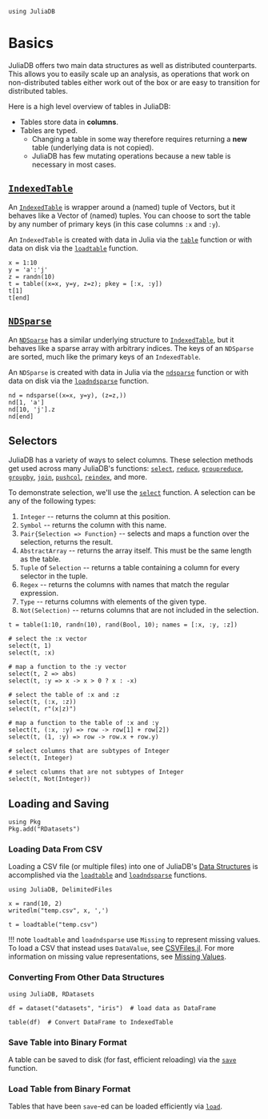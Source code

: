 ```@setup basics
using JuliaDB
```

# Basics

JuliaDB offers two main data structures as well as distributed counterparts.  This allows
you to easily scale up an analysis, as operations that work on non-distributed tables 
either work out of the box or are easy to transition for distributed tables.

Here is a high level overview of tables in JuliaDB:

- Tables store data in **columns**.
- Tables are typed.
  - Changing a table in some way therefore requires returning a **new** table (underlying data is not copied).
  - JuliaDB has few mutating operations because a new table is necessary in most cases.

## [`IndexedTable`](@ref)

An [`IndexedTable`](@ref) is wrapper around a (named) tuple of Vectors, but it behaves like
a Vector of (named) tuples.  You can choose to sort the table by any number of primary 
keys (in this case columns `:x` and `:y`).

An `IndexedTable` is created with data in Julia via the [`table`](@ref) function or with 
data on disk via the [`loadtable`](@ref) function.

```@example basics
x = 1:10
y = 'a':'j'
z = randn(10)
t = table((x=x, y=y, z=z); pkey = [:x, :y])
t[1]
t[end]
```

## [`NDSparse`](@ref)

An [`NDSparse`](@ref) has a similar underlying structure to [`IndexedTable`](@ref), but it
behaves like a sparse array with arbitrary indices.  The keys of an `NDSparse` are sorted,
much like the primary keys of an `IndexedTable`.

An `NDSparse` is created with data in Julia via the [`ndsparse`](@ref) function or with 
data on disk via the [`loadndsparse`](@ref) function.

```@example basics
nd = ndsparse((x=x, y=y), (z=z,))
nd[1, 'a']
nd[10, 'j'].z
nd[end]
```

## Selectors

JuliaDB has a variety of ways to select columns.  These selection methods get used across
many JuliaDB's functions: [`select`](@ref), [`reduce`](@ref), [`groupreduce`](@ref), 
[`groupby`](@ref), [`join`](@ref), [`pushcol`](@ref), [`reindex`](@ref), and more.

To demonstrate selection, we'll use the [`select`](@ref) function.  A selection can be any
of the following types:

1. `Integer` -- returns the column at this position.
2. `Symbol` -- returns the column with this name.
3. `Pair{Selection => Function}` -- selects and maps a function over the selection, returns the result.
4. `AbstractArray` -- returns the array itself. This must be the same length as the table.
5. `Tuple` of `Selection` -- returns a table containing a column for every selector in the tuple.
6. `Regex` -- returns the columns with names that match the regular expression.
7. `Type` -- returns columns with elements of the given type.
8. `Not(Selection)` -- returns columns that are not included in the selection.

```@repl basics
t = table(1:10, randn(10), rand(Bool, 10); names = [:x, :y, :z])

# select the :x vector
select(t, 1)
select(t, :x)

# map a function to the :y vector
select(t, 2 => abs)
select(t, :y => x -> x > 0 ? x : -x)

# select the table of :x and :z
select(t, (:x, :z))
select(t, r"(x|z)")

# map a function to the table of :x and :y
select(t, (:x, :y) => row -> row[1] + row[2])
select(t, (1, :y) => row -> row.x + row.y)

# select columns that are subtypes of Integer
select(t, Integer)

# select columns that are not subtypes of Integer
select(t, Not(Integer))
```

## Loading and Saving

```@setup loadsave
using Pkg
Pkg.add("RDatasets")
```

### Loading Data From CSV

Loading a CSV file (or multiple files) into one of JuliaDB's [Data Structures](@ref) is accomplished via the [`loadtable`](@ref) and [`loadndsparse`](@ref) functions.  

```@example loadsave
using JuliaDB, DelimitedFiles

x = rand(10, 2)
writedlm("temp.csv", x, ',')

t = loadtable("temp.csv")
```

!!! note 
    `loadtable` and `loadndsparse` use `Missing` to represent missing values.  To load a CSV that instead uses `DataValue`, see [CSVFiles.jl](https://github.com/queryverse/CSVFiles.jl).  For more information on missing value representations, see [Missing Values](@ref).

### Converting From Other Data Structures

```@example loadsave
using JuliaDB, RDatasets

df = dataset("datasets", "iris")  # load data as DataFrame

table(df)  # Convert DataFrame to IndexedTable
```

### Save Table into Binary Format

A table can be saved to disk (for fast, efficient reloading) via the [`save`](@ref) function.

### Load Table from Binary Format

Tables that have been `save`-ed can be loaded efficiently via [`load`](@ref).
